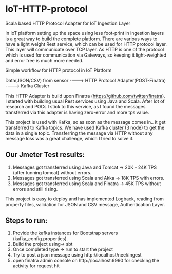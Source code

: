 # IoT-HTTP-protocol
Scala based HTTP Protocol Adapter for IoT Ingestion Layer

In IoT platform setting up the space using less foot-print in ingestion layers is a great way to build the complete platform. There are various ways to have a light weight Rest service, which can be used for HTTP protocol layer. This layer will communicate over TCP layer.
As HTTP is one of the protocol which is used for communication via Gateways, so keeping it light-weighted and error free is much more needed.

Simple workflow for HTTP protocol in IoT Platform

Data(JSON/CSV) from sensor  ----> HTTP Protocol Adapter(POST-Finatra) ----> Kafka Cluster

This HTTP Adapter is build upon Finatra (https://github.com/twitter/finatra). I started with building usual Rest services using Java and Scala. After lot of research and POCs I stick to this service, as I found the messages transferred via this adapter is having zero-error and more tps value.

This project is used with Kafka, so as soon as the message comes in.. it get transferred to Kafka topics. We have used Kafka cluster (3 node) to get the data in a single topic. Transferring the message via HTTP without any message loss was a great challenge, which I tried to solve it. 

Our Jmeter Test results:
------
1. Messages got transferred using Java and Tomcat -> 20K - 24K TPS (after tunning tomcat) without errors.
2. Messages got transferred using Scala and Akka -> 18K TPS with errors.
3. Messages got transferred using Scala and Finatra -> 45K TPS without errors and still rising.

This project is easy to deploy and has implemented Logback, reading from property files, validation for JSON and CSV message, Authentication Layer.

Steps to run:
-------
1. Provide the kafka instances for Bootstrap servers (kafka_config.properties).
2. Build the project using-> sbt
3. Once completed type -> run to start the project
4. Try to post a json message using http://localhost/neel/ingest
5. open finatra admin console on http://localhost:9990 for checking the activity for request hit


